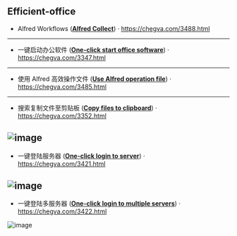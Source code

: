 ## Efficient-office

- Alfred Workflows ([**Alfred Collect**](/Aflred-Workflows)) · https://chegva.com/3488.html
---
- 一键启动办公软件 ([**One-click start office software**](/one-click-start-software)) · https://chegva.com/3347.html 
---
- 使用 Alfred 高效操作文件 ([**Use Alfred operation file**](/file-operation)) · https://chegva.com/3485.html
---
- 搜索复制文件至剪贴板 ([**Copy files to clipboard**](/copy-files-to-clipboard)) · https://chegva.com/3352.html

![image](https://github.com/anzhihe/Efficient-office/blob/master/copy-files-to-clipboard/File-Copy-demo.gif)
---
- 一键登陆服务器 ([**One-click login to server**](/one-click-login-server)) · https://chegva.com/3421.html

![image](https://github.com/anzhihe/Efficient-office/blob/master/one-click-login-server/Alfred-Server-demo.gif)
---
- 一键登陆多服务器 ([**One-click login to multiple servers**](/login-multiple-servers)) · https://chegva.com/3422.html

![image](https://github.com/anzhihe/Efficient-office/blob/master/login-multiple-servers/Login-Multiple-Servers.gif)
